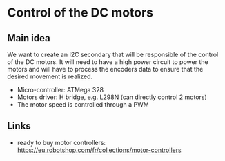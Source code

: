 # Control of the DC motors

## Main idea

We want to create an I2C secondary that will be responsible of the control of the DC motors. It will need to have a high power circuit to power the motors and will have to process the encoders data to ensure that the desired movement is realized.

- Micro-controller: ATMega 328
- Motors driver: H bridge, e.g. L298N (can directly control 2 motors)
- The motor speed is controlled through a PWM

## Links

- ready to buy motor controllers: https://eu.robotshop.com/fr/collections/motor-controllers

